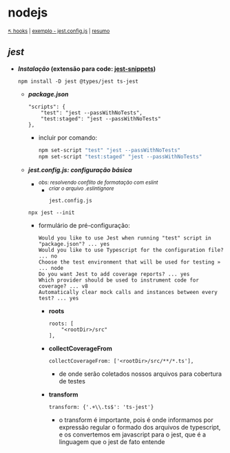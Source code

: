# nodejs 

<sub>[:arrow_upper_left: hooks](../readme.md) | [exemplo - jest.config.js](exemplo.md) \| [resumo](resumo.md)<sub>

## *jest*

- ***Instalação* (extensão para code: [**jest-snippets**](../../../utils/ide/vscode/jest-snippets.md))** 
    ```dash
    npm install -D jest @types/jest ts-jest
    ```
    - ***package.json***
        ```dash
        "scripts": {
            "test": "jest --passWithNoTests",
            "test:staged": "jest --passWithNoTests"
        },
        ```
        - incluir por comando:
            ```bash
            npm set-script "test" "jest --passWithNoTests"
            npm set-script "test:staged" "jest --passWithNoTests"
            ```

    - ***jest.config.js: configuração básica***
        
        - <sup>*obs: resolvendo conflito de formatação com eslint*</sup>
            - <sup>*criar o arquivo .eslintignore*</sup>
                ```dash
                jest.config.js
                ```
        
        ```dash
        npx jest --init
        ```
        - formulário de pré-configuração:
            ```dash
            Would you like to use Jest when running "test" script in "package.json"? ... yes
            Would you like to use Typescript for the configuration file? ... no
            Choose the test environment that will be used for testing » ... node
            Do you want Jest to add coverage reports? ... yes
            Which provider should be used to instrument code for coverage? ... v8
            Automatically clear mock calls and instances between every test? ... yes
            ``` 
            - **roots**
                ```dash
                roots: [
                    "<rootDir>/src"
                ],
                ```
                
            - **collectCoverageFrom**
                ```dash
                collectCoverageFrom: ['<rootDir>/src/**/*.ts'],
                ```
                - de onde serão coletados nossos arquivos para cobertura de testes
            - **transform**
                ```dash
                transform: {'.+\\.ts$': 'ts-jest'}
                ```
                - o transform é importante, pois é onde informamos por expressão regular o formado dos arquivos de typescript, e os convertemos em javascript para o jest, que é a linguagem que o jest de fato entende

<sup></sup>
---

